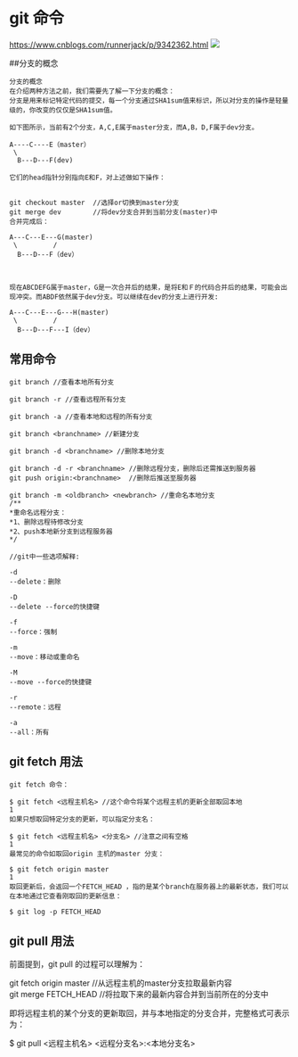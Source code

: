 # git 命令
https://www.cnblogs.com/runnerjack/p/9342362.html
![](http://kmknkk.oss-cn-beijing.aliyuncs.com/image/git.jpg)

##分支的概念
```
分支的概念
在介绍两种方法之前，我们需要先了解一下分支的概念： 
分支是用来标记特定代码的提交，每一个分支通过SHA1sum值来标识，所以对分支的操作是轻量级的，你改变的仅仅是SHA1sum值。

如下图所示，当前有2个分支，A,C,E属于master分支，而A,B，D,F属于dev分支。

A----C----E（master）
 \
  B---D---F(dev)

它们的head指针分别指向E和F，对上述做如下操作：


git checkout master  //选择or切换到master分支
git merge dev        //将dev分支合并到当前分支(master)中
合并完成后：

A---C---E---G(master)
 \         /
  B---D---F（dev）



现在ABCDEFG属于master，G是一次合并后的结果，是将E和Ｆ的代码合并后的结果，可能会出现冲突。而ABDF依然属于dev分支。可以继续在dev的分支上进行开发:

A---C---E---G---H(master)
 \         /
  B---D---F---I（dev）
```

## 常用命令
```
git branch //查看本地所有分支 

git branch -r //查看远程所有分支

git branch -a //查看本地和远程的所有分支

git branch <branchname> //新建分支

git branch -d <branchname> //删除本地分支

git branch -d -r <branchname> //删除远程分支，删除后还需推送到服务器
git push origin:<branchname>  //删除后推送至服务器

git branch -m <oldbranch> <newbranch> //重命名本地分支
/**
*重命名远程分支：
*1、删除远程待修改分支
*2、push本地新分支到远程服务器
*/

//git中一些选项解释:

-d
--delete：删除

-D
--delete --force的快捷键

-f
--force：强制

-m
--move：移动或重命名

-M
--move --force的快捷键

-r
--remote：远程

-a
--all：所有
```


## git fetch 用法

```
git fetch 命令：

$ git fetch <远程主机名> //这个命令将某个远程主机的更新全部取回本地
1
如果只想取回特定分支的更新，可以指定分支名：

$ git fetch <远程主机名> <分支名> //注意之间有空格
1
最常见的命令如取回origin 主机的master 分支：

$ git fetch origin master
1
取回更新后，会返回一个FETCH_HEAD ，指的是某个branch在服务器上的最新状态，我们可以在本地通过它查看刚取回的更新信息：

$ git log -p FETCH_HEAD
```

## git pull 用法
前面提到，git pull 的过程可以理解为：

git fetch origin master //从远程主机的master分支拉取最新内容   
git merge FETCH_HEAD    //将拉取下来的最新内容合并到当前所在的分支中  

即将远程主机的某个分支的更新取回，并与本地指定的分支合并，完整格式可表示为：

$ git pull <远程主机名> <远程分支名>:<本地分支名>
